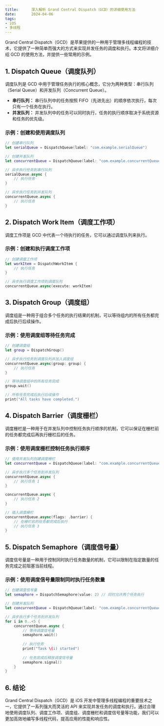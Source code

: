 ```yaml
---
title:      深入解析 Grand Central Dispatch（GCD）的详细使用方法
date:       2024-04-06
tags:
- iOS
- 多线程
--- 
```



Grand Central Dispatch（GCD）是苹果提供的一种用于管理多线程编程的技术，它提供了一种简单而强大的方式来实现并发任务的调度和执行。本文将详细介绍 GCD 的使用方法，并提供一些常用的示例。

## 1. Dispatch Queue（调度队列）

调度队列是 GCD 中用于管理任务执行的核心概念，它分为两种类型：串行队列（Serial Queue）和并发队列（Concurrent Queue）。

- **串行队列：** 串行队列中的任务按照 FIFO（先进先出）的顺序依次执行，每次只有一个任务在执行。
- **并发队列：** 并发队列中的任务可以同时执行，任务的执行顺序取决于系统资源和任务的优先级。

### 示例：创建和使用调度队列

```swift
// 创建串行队列
let serialQueue = DispatchQueue(label: "com.example.serialQueue")

// 创建并发队列
let concurrentQueue = DispatchQueue(label: "com.example.concurrentQueue", attributes: .concurrent)

// 异步执行任务到串行队列
serialQueue.async {
    // 执行任务
}

// 异步执行任务到并发队列
concurrentQueue.async {
    // 执行任务
}
```

## 2. Dispatch Work Item（调度工作项）

调度工作项是 GCD 中代表一个待执行的任务，它可以通过调度队列来执行。

### 示例：创建和执行调度工作项

```swift
// 创建调度工作项
let workItem = DispatchWorkItem {
    // 执行任务
}

// 异步执行调度工作项到调度队列
concurrentQueue.async(execute: workItem)
```

## 3. Dispatch Group（调度组）

调度组是一种用于组合多个任务的执行结果的机制，可以等待组内的所有任务都完成后执行后续操作。

### 示例：使用调度组等待任务完成

```swift
// 创建调度组
let group = DispatchGroup()

// 异步执行任务到调度队列并加入调度组
concurrentQueue.async(group: group) {
    // 执行任务
}

// 等待调度组中的所有任务完成
group.wait()

// 所有任务完成后执行后续操作
print("All tasks have completed.")
```

## 4. Dispatch Barrier（调度栅栏）

调度栅栏是一种用于在并发队列中控制任务执行顺序的机制，它可以保证在栅栏前的任务都完成后再执行栅栏后的任务。

### 示例：使用调度栅栏控制任务执行顺序

```swift
// 使用并发队列创建调度栅栏
let concurrentQueue = DispatchQueue(label: "com.example.concurrentQueue", attributes: .concurrent)

// 异步执行多个任务到并发队列
concurrentQueue.async {
    // 执行任务 1
}

concurrentQueue.async {
    // 执行任务 2
}

// 插入调度栅栏
concurrentQueue.async(flags: .barrier) {
    // 在栅栏前的任务都完成后执行
    // 执行任务 3
}
```

## 5. Dispatch Semaphore（调度信号量）

调度信号量是一种用于控制同时执行任务数量的机制，它可以限制在指定数量的任务完成之前阻塞当前线程。

### 示例：使用调度信号量限制同时执行任务数量

```swift
// 创建调度信号量
let semaphore = DispatchSemaphore(value: 2) // 同时允许两个任务执行

// 创建并发队列
let concurrentQueue = DispatchQueue(label: "com.example.concurrentQueue", attributes: .concurrent)

// 异步执行多个任务到并发队列
for i in 0..<5 {
    concurrentQueue.async {
        // 等待调度信号量
        semaphore.wait()
        
        // 执行任务
        print("Task \(i) started")
        
        // 任务完成后释放调度信号量
        semaphore.signal()
    }
}
```

## 6. 结论

Grand Central Dispatch（GCD）是 iOS 开发中管理多线程编程的重要技术之一，它提供了一系列强大而灵活的 API 来实现并发任务的调度和执行。通过合理地使用调度队列、调度工作项、调度组、调度栅栏和调度信号量等功能，我们可以更加高效地编写多线程代码，提高应用的性能和响应性。